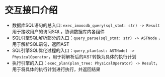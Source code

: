 # 交互接口介绍
   - 数据库SQL语句的总入口: `exec_imoocdb_query(sql_stmt: str) -> Result` 用于接收用户的访问SQL，协调数据库内各组件
   - SQL引擎SQL解析部分的入口：`query_parse(sql_stmt: str) -> ASTNode` ，用于解析SQL语句，返回AST
   - SQL引擎SQL优化过程的入口：`query_plan(ast: ASTNode) -> PhysicalOperator`，用于将解析后的AST转换为具体的执行计划
   - 执行引擎的入口：`exec_plan(plan_tree: PhysicalOperator) -> Result`，用于将具体的执行计划进行执行，并返回结果
   